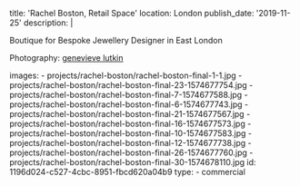 title: 'Rachel Boston, Retail Space'
location: London
publish_date: '2019-11-25'
description: |
  <p>Boutique for Bespoke Jewellery Designer in East London
  </p>
  <p>Photography: <a href="http://www.genevievelutkinstudio.com/" target="_blank">genevieve lutkin</a>
  </p>
images:
  - projects/rachel-boston/rachel-boston-final-1-1.jpg
  - projects/rachel-boston/rachel-boston-final-23-1574677754.jpg
  - projects/rachel-boston/rachel-boston-final-7-1574677588.jpg
  - projects/rachel-boston/rachel-boston-final-6-1574677743.jpg
  - projects/rachel-boston/rachel-boston-final-21-1574677567.jpg
  - projects/rachel-boston/rachel-boston-final-16-1574677573.jpg
  - projects/rachel-boston/rachel-boston-final-10-1574677583.jpg
  - projects/rachel-boston/rachel-boston-final-12-1574677738.jpg
  - projects/rachel-boston/rachel-boston-final-26-1574677760.jpg
  - projects/rachel-boston/rachel-boston-final-30-1574678110.jpg
id: 1196d024-c527-4cbc-8951-fbcd620a04b9
type:
  - commercial
